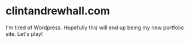 # clintandrewhall.com

I'm tired of Wordpress. Hopefully this will end up being my new portfolio site. Let's play!
